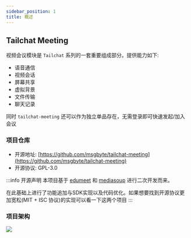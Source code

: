 ```yaml
---
sidebar_position: 1
title: 概述
---
```


## Tailchat Meeting

视频会议模块是 `Tailchat` 系列的一套重要组成部分。提供能力如下:
- 语音通信
- 视频会话
- 屏幕共享
- 虚拟背景
- 文件传输
- 聊天记录

同时 `tailchat-meeting` 还可以作为独立单品存在，无需登录即可快速发起/加入会议

### 项目仓库

- 开源地址: [https://github.com/msgbyte/tailchat-meeting](https://github.com/msgbyte/tailchat-meeting)
- 开源协议: GPL-3.0

:::info 开源声明
本项目基于 [edumeet](https://github.com/edumeet/edumeet) 和 [mediasoup](https://github.com/versatica/mediasoup) 进行二次开发而来。

在此基础上进行了功能追加与SDK实现以及代码优化。如果想要找到开源协议更加宽松(MIT + ISC 协议)的实现可以看一下这两个项目
:::


### 项目架构

![](/img/architecture/meeting.excalidraw.svg)
